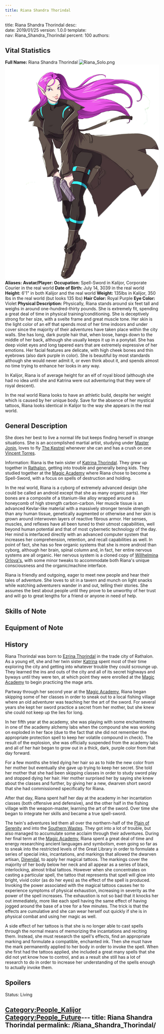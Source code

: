 ```yaml
---
title: Riana Shandra Thorindal
---
```


title:		Riana Shandra Thorindal
desc:		
date:		2019/01/25
version:	1.0.0
template:	
nav:		Riana_Shandra_Thorindal
percent:	100
authors:	
## Vital Statistics

**Full Name:** Riana Shandra Thorindal ![Riana_Solo.png](Riana_Solo.png
"Riana_Solo.png") ![RianaSolo.png](/images/RianaSolo.png "RianaSolo.png")
**Aliases:**
**Avatar/Player:**
**Occupation:** Spell-Sword in Kalijor, Corporate Courier in the real
world
**Date of Birth:** July 14, 3039 in the real world
**Height:** 6'1" in both Kalijor and the real world
**Weight:** 135lbs in Kalijor, 350 lbs in the real world (but looks 135
lbs)
**Hair Color:** Royal Purple
**Eye Color:** Violet
**Physical Description:** Physically, Riana stands around six feet tall
and weighs in around one-hundred-thirty pounds. She is extremely fit,
spending a great deal of time in physical training/conditioning. She is
deceptively strong for her size, with a svelte frame and great muscle
tone. Her skin is the light color of an elf that spends most of her time
indoors and under cover since the majority of their adventures have
taken place within the city walls. She has long, dark purple hair that,
when loose, hangs down to the middle of her back, although she usually
keeps it up in a ponytail. She has deep violet eyes and long tapered
ears that are extremely expressive of her emotions. Her facial features
are delicate, with high cheek bones and thin eyebrows (also dark purple
in color). She is beautiful by most standards although she would never
admit it, or even think about it, and spends almost no time trying to
enhance her looks in any way.

In Kalijor, Riana is of average height for an elf of royal blood
(although she had no idea until she and Katrina were out adventuring
that they were of royal descent).

In the real world Riana looks to have an athletic build, despite her
weight which is caused by her unique body. Save for the absence of her
mystical tattoos, Riana looks identical in Kalijor to the way she
appears in the real world.

## General Description

She does her best to live a normal life but keeps finding herself in
strange situations. She is an accomplished martial artist, studying
under [Master Jonin](Jonin_Himabari "wikilink"), loves to fly [The
Kestrel](The_Kestrel "wikilink") whenever she can and has a crush on one
[Vincent Torres](Vincent_Torres "wikilink").

Information: Riana is the twin sister of [Katrina
Thorindal](Katrina_Annwyn_Thorindal "wikilink"). They grew up together
in [Rathalon](Rathalon "wikilink"), getting into trouble and generally
being kids. They studied together at the [Magic
Academy](Magic_Academy "wikilink") where Riana chose to become a
Spell-Sword, with a focus on spells of destruction and holding.

In the real world, Riana is a cyborg of extremely advanced design (she
could be called an android except that she as many organic parts). Her
bones are a composite of a titanium-like alloy wrapped around a
honeycomb of high strength carbon-carbon. Her muscle tissue is an
advanced Kevlar-like material with a massively stronger tensile strength
than any human tissue, genetically augmented or otherwise and her skin
is grown around interwoven layers of reactive fibrous armor. Her senses,
muscles, and reflexes have all been tuned to their utmost capabilities,
well beyond human potential and that of most cybernetic technology of
the day. Her mind is interfaced directly with an advanced computer
system that increases her comprehension, retention, and recall
capabilities as well. In point of fact, she has so few organic systems
that she is more android than cyborg, although her brain, spinal column
and, in fact, her entire nervous systems are all organic. Her nervous
system is a cloned copy of [Willhelmina
Orlova's](Willhelmina_Orlova "wikilink"), with some minor tweaks to
accommodate both Riana's unique consciousness and the organic/machine
interface.

Riana is friendly and outgoing, eager to meet new people and hear their
tales of adventure. She loves to sit in a tavern and munch on light
snacks while watching adventurers wander in and out, telling their
stories. She assumes the best about people until they prove to be
unworthy of her trust and will go to great lengths for a friend or
anyone in need of help.

## Skills of Note

## Equipment of Note

## History

Riana Thorindal was born to [Ezrina
Thorindal](Ezrina_Reyals-Thorindal "wikilink") in the trade city of
Rathalon. As a young elf, she and her twin sister
[Katrina](Katrina_Annwyn_Thorindal "wikilink") spent most of their time
exploring the city and getting into whatever trouble they could scrounge
up. They learned the ins and outs of the city and all of its secret
highways and byways until they were ten, at which point they were
enrolled at the [Magic Academy](Magic_Academy "wikilink") to begin
practicing the mage arts.

Partway through her second year at the [Magic
Academy](Magic_Academy "wikilink"), Riana began skipping some of her
classes in order to sneak out to a local fishing village where an old
adventurer was teaching her the art of the sword. For several years she
kept her sword practice a secret from her mother, but she knew she could
not keep up the lies for long.

In her fifth year at the academy, she was playing with some enchantments
in one of the academy alchemy labs when the compound she was working on
exploded in her face (due to the fact that she did not remember the
appropriate protection spell to keep her volatile compound in check).
The result of the explosion, she was officially suspended from the
academy labs and all of her hair began to grow out in a thick, dark,
purple color from that day forward.

For a few months she tried dying her hair so as to hide the new color
from her mother but eventually she gave up trying to keep her secret.
She told her mother that she had been skipping classes in order to study
sword play and stopped dying her hair. Her mother surprised her by
saying she knew about the classes and further, by giving her a new,
dwarven short sword that she had commissioned specifically for Riana.

After that day, Riana spent half her day at the academy in her
incantation classes (both offensive and defensive), and the other half
in the fishing village with the weapon-master, learning the art of the
sword. Over time she began to integrate her skills and became a true
spell-sword.

The twin's adventures led them all over the northern-half of the [Plain
of Serenity](Plain_of_Serenity "wikilink") and into the [Southern
Wastes](Southern_Wastes "wikilink"). They got into a lot of trouble, but
also managed to accumulate some acclaim through their adventures. During
her final term at the [Magic Academy](Magic_Academy "wikilink"), Riana
spent a great deal of time and energy researching ancient languages and
symbolism, even going so far as to sneak into the restricted levels of
the Great Library in order to formulate a series of special inks,
incantations, and markings that allowed the dwarven artisan,
[Dinendal](Dinendal "wikilink"), to apply her magical tattoos. The
markings cover the majority of her body below her neck and all appear as
a series of black, interlocking, almost tribal tattoos. However when she
concentrates on casting a particular spell, the tattoo that represents
that spell will glow into bright, vivid color (as do her eyes) as the
effect of the spell is produced. Invoking the power associated with the
magical tattoos causes her to experience symptoms of physical
exhaustion, increasing in severity as the power of the spell increases.
The exhaustion is not so bad that it knocks her out immediately, more
like each spell having the same effect of having jogged around the base
of a tree for a few minutes. The trick is that the effects are
cumulative and she can wear herself out quickly if she is in physical
combat and using her magic as well.

A side effect of her tattoos is that she is no longer able to cast
spells through the normal means of memorizing the incantations and
reciting them. Instead, she must research the spell's effects, find an
appropriate marking and formulate a compatible, enchanted ink. Then she
must have the mark permanently applied to her body in order to invoke
the spell. When she first had the tattoos applied, she included a great
many spells that she did not yet know how to control, and as a result
she still has a lot of research to do in order to increase her
understanding of the spells enough to actually invoke them.

## Spoilers

<spoiler text="Status">Status: Living</spoiler>

[Category:People_Kalijor](Category:People_Kalijor "wikilink")
[Category:People_Future](Category:People_Future "wikilink")---
title: Riana Shandra Thorindal
permalink: /Riana_Shandra_Thorindal/
---

